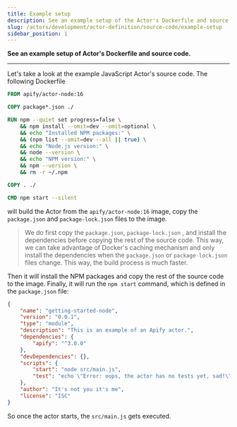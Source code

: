 ```yaml
---
title: Example setup
description: See an example setup of the Actor's Dockerfile and source code.
slug: /actors/development/actor-definition/source-code/example-setup
sidebar_position: 1
---
```


**See an example setup of Actor's Dockerfile and source code.**

---

Let's take a look at the example JavaScript Actor's source code. The following Dockerfile

```dockerfile
FROM apify/actor-node:16

COPY package*.json ./

RUN npm --quiet set progress=false \
    && npm install --omit=dev --omit=optional \
    && echo "Installed NPM packages:" \
    && (npm list --omit=dev --all || true) \
    && echo "Node.js version:" \
    && node --version \
    && echo "NPM version:" \
    && npm --version \
    && rm -r ~/.npm

COPY . ./

CMD npm start --silent
```

will build the Actor from the `apify/actor-node:16` image, copy the `package.json` and `package-lock.json` files to the image.

> We do first copy the `package.json`, `package-lock.json` , and install the dependencies before copying the rest of the source code. This way, we can take advantage of Docker's caching mechanism and only install the dependencies when the `package.json` or `package-lock.json` files change. This way, the build process is much faster.

Then it will install the NPM packages and copy the rest of the source code to the image. Finally, it will run the `npm start` command, which is defined in the `package.json` file:

```json
{
    "name": "getting-started-node",
    "version": "0.0.1",
    "type": "module",
    "description": "This is an example of an Apify actor.",
    "dependencies": {
        "apify": "^3.0.0"
    },
    "devDependencies": {},
    "scripts": {
        "start": "node src/main.js",
        "test": "echo \"Error: oops, the actor has no tests yet, sad!\" && exit 1"
    },
    "author": "It's not you it's me",
    "license": "ISC"
}
```

So once the actor starts, the `src/main.js` gets executed.

